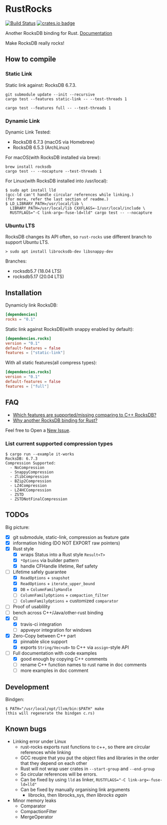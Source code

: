 # RustRocks

[![Build Status](https://travis-ci.org/bh1xuw/rust-rocks.svg?branch=master)](https://travis-ci.org/bh1xuw/rust-rocks)
[![crates.io badge](https://img.shields.io/crates/v/rocks.svg)](https://crates.io/crates/rocks)

Another RocksDB binding for Rust. [Documentation](https://docs.rs/rocks/)

Make RocksDB really rocks!

## How to compile

### Static Link

Static link against: RocksDB 6.7.3.

```console
git submodule update --init --recursive
cargo test --features static-link -- --test-threads 1

cargo test --features full -- --test-threads 1
```

### Dynamic Link

Dynamic Link Tested:

- RocksDB 6.7.3 (macOS via Homebrew)
- RocksDB 6.5.3 (ArchLinux)

For macOS(with RocksDB installed via brew):

```console
brew install rocksdb
cargo test -- --nocapture --test-threads 1
```

For Linux(with RocksDB installed into /usr/local):

```console
$ sudo apt install lld
(gcc-ld can't handle circular references while linking.)
(for more, refer the last section of readme.)
$ LD_LIBRARY_PATH=/usr/local/lib \
  LIBRARY_PATH=/usr/local/lib CXXFLAGS=-I/usr/local/include \
  RUSTFLAGS="-C link-arg=-fuse-ld=lld" cargo test -- --nocapture
```

### Ubuntu LTS

RocksDB changes its API often, so `rust-rocks` use different branch to support Ubuntu LTS.

```console
> sudo apt install librocksdb-dev libsnappy-dev
```

Branches:

- rocksdb5.7 (18.04 LTS)
- rocksdb5.17 (20.04 LTS)

## Installation

Dynamicly link RocksDB:

```toml
[dependencies]
rocks = "0.1"
```

Static link against RocksDB(with snappy enabled by default):

```toml
[dependencies.rocks]
version = "0.1"
default-features = false
features = ["static-link"]
```

With all static features(all compress types):

```toml
[dependencies.rocks]
version = "0.1"
default-features = false
features = ["full"]
```

## FAQ

- [Which features are supported/missing comparing to C++ RocksDB?](https://github.com/bh1xuw/rust-rocks/issues/1)
- [Why another RocksDB binding for Rust?](https://github.com/bh1xuw/rust-rocks/issues/2)

Feel free to Open a [New Issue](https://github.com/bh1xuw/rust-rocks/issues/new).

### List current supported compression types

```console
$ cargo run --example it-works
RocksDB: 6.7.3
Compression Supported:
  - NoCompression
  - SnappyCompression
  - ZlibCompression
  - BZip2Compression
  - LZ4Compression
  - LZ4HCCompression
  - ZSTD
  - ZSTDNotFinalCompression
```

## TODOs

Big picture:

- [x] git submodule, static-link, compression as feature gate
- [x] information hiding (DO NOT EXPORT raw pointers)
- [x] Rust style
  - [x] wraps Status into a Rust style ``Result<T>``
  - [x] ``*Options`` via builder pattern
  - [x] handle CFHandle lifetime, Ref safety
- [ ] Lifetime safely guarantee
  - [x] `ReadOptions` + `snapshot`
  - [x] `ReadOptions` + `iterate_upper_bound`
  - [x] `DB` + `ColumnFamilyHandle`
  - [ ] `ColumnFamilyOptions` + `compaction_filter`
  - [ ] `ColumnFamilyOptions` + customized `comparator`
- [ ] Proof of usablility
- [ ] bench across C++/Java/other-rust binding
- [x] CI
  - [x] travis-ci integration
  - [ ] appveyor integration for windows
- [x] Zero-Copy between C++ part
  - [x] pinnable slice support
  - [x] exports `String/Vec<u8>` to C++ via `assign`-style API
- [ ] Full documentation with code examples
  - [x] good enough by copying C++ comments
  - [ ] rename C++ function names to rust name in doc comments
  - [ ] more examples in doc comment

## Development

Bindgen:

```console
$ PATH="/usr/local/opt/llvm/bin:$PATH" make
(this will regenerate the bindgen c.rs)
```

## Known bugs

- Linking error under Linux
  - rust-rocks exports rust functions to c++, so there are circular references while linking
  - GCC reuqire that you put the object files and libraries in the order that they depend on each other
  - Rust will not wrap user crates in `--start-group` and `--end-group`
  - So circular references will be errors.
  - Can be fixed by using `lld` as linker, `RUSTFLAGS="-C link-arg=-fuse-ld=lld"`
  - Can be fixed by manually organising link arguments
    - librocks, then librocks_sys, *then librocks again*
- Minor memory leaks
  - Comparator
  - CompactionFilter
  - MergeOperator
